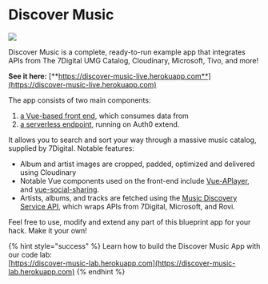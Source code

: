 # Discover Music

![](../.gitbook/assets/screen-shot-2018-05-29-at-07.36.19.png)

Discover Music is a complete, ready-to-run example app that integrates APIs from The 7Digital UMG Catalog, Cloudinary, Microsoft, Tivo, and more!

**See it here:** [**https://discover-music-live.herokuapp.com**](https://discover-music-live.herokuapp.com)

The app consists of two main components:

1. [a Vue-based front end](https://github.com/cloudinary-developers/discover-cmg-music), which consumes data from
2. [a serverless endpoint](https://github.com/cloudinary-developers/music-discovery-service), running on Auth0 extend.

It allows you to search and sort your way through a massive music catalog, supplied by 7Digital. Notable features:

* Album and artist images are cropped, padded, optimized and delivered using Cloudinary
* Notable Vue components used on the front-end include [Vue-APlayer](https://vue-aplayer.js.org), and [vue-social-sharing](https://www.npmjs.com/package/vue-social-sharing).
* Artists, albums, and tracks are fetched using the [Music Discovery Service API](https://github.com/cloudinary-developers/music-discovery-service), which wraps APIs from 7Digital, Microsoft, and Rovi.

Feel free to use, modify and extend any part of this blueprint app for your hack. Make it your own!

{% hint style="success" %}
Learn how to build the Discover Music App with our code lab:  
[https://discover-music-lab.herokuapp.com](https://discover-music-lab.herokuapp.com)
{% endhint %}

